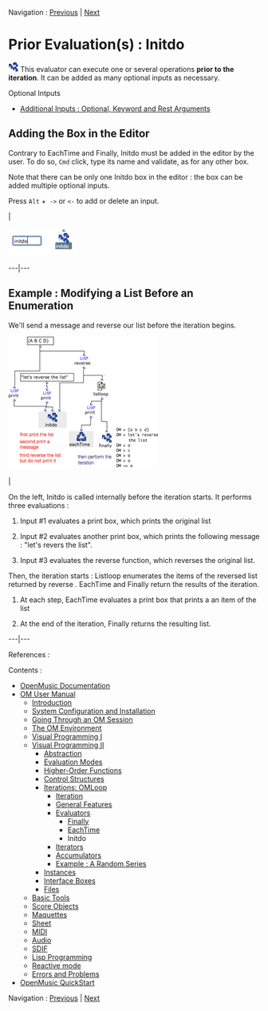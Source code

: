 
Navigation : [Previous](Eachtime "page précédente\(EachTime\)") |
[Next](LoopIterators "Next\(Iterators\)")

# Prior Evaluation(s) : Initdo

![](../res/finally_icon.png) This evaluator can execute one or several
operations **prior to the iteration**. It can be added as many optional inputs
as necessary.

Optional Intputs

  * [Additional Inputs : Optional, Keyword and Rest Arguments](AdditionalInputs)

## Adding the Box in the Editor

Contrary to EachTime and Finally, Initdo must be added in the editor by the
user. To do so, `Cmd` click, type its name and validate, as for any other box.

Note that there can be only one Initdo box in the editor : the box can be
added multiple optional inputs.

Press `Alt` +` ->` or `<-` to add or delete an input.

|

![](../res/addinitdo.png)  
  
---|---  
  
## Example : Modifying a List Before an Enumeration

We'll send a message and reverse our list before the iteration begins.

![](../res/initdoexample1.png)

|

On the left, Initdo is called internally before the iteration starts. It
performs three evaluations :

  1. Input #1 evaluates a  print box, which prints the original list

  2. Input #2 evaluates another print box, which prints the following message : "let's revers the list".

  3. Input #3 evaluates the  reverse function, which reverses the original list.

Then, the iteration starts : Listloop enumerates the items of the reversed
list returned by  reverse . EachTime and Finally return the results of the
iteration.

  1. At each step, EachTime evaluates a  print box that prints a an item of the list

  2. At the end of the iteration, Finally returns the resulting list.

  
  
---|---  
  
References :

Contents :

  * [OpenMusic Documentation](OM-Documentation)
  * [OM User Manual](OM-User-Manual)
    * [Introduction](00-Contents)
    * [System Configuration and Installation](Installation)
    * [Going Through an OM Session](Goingthrough)
    * [The OM Environment](Environment)
    * [Visual Programming I](BasicVisualProgramming)
    * [Visual Programming II](AdvancedVisualProgramming)
      * [Abstraction](Abstraction)
      * [Evaluation Modes](EvalModes)
      * [Higher-Order Functions](HighOrder)
      * [Control Structures](Control)
      * [Iterations: OMLoop](OMLoop)
        * [Iteration](LoopIntro)
        * [General Features](LoopGeneral)
        * [Evaluators](LoopEvaluators)
          * [Finally](Finally)
          * [EachTime](Eachtime)
          * Initdo
        * [Iterators](LoopIterators)
        * [Accumulators](LoopAccumulators)
        * [Example : A Random Series](LoopExample)
      * [Instances](Instances)
      * [Interface Boxes](InterfaceBoxes)
      * [Files](Files)
    * [Basic Tools](BasicObjects)
    * [Score Objects](ScoreObjects)
    * [Maquettes](Maquettes)
    * [Sheet](Sheet)
    * [MIDI](MIDI)
    * [Audio](Audio)
    * [SDIF](SDIF)
    * [Lisp Programming](Lisp)
    * [Reactive mode](Reactive)
    * [Errors and Problems](errors)
  * [OpenMusic QuickStart](QuickStart-Chapters)

Navigation : [Previous](Eachtime "page précédente\(EachTime\)") |
[Next](LoopIterators "Next\(Iterators\)")

